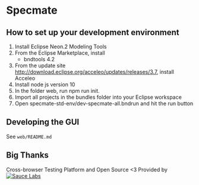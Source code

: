 # Specmate

## How to set up your development environment
1. Install Eclipse Neon.2 Modeling Tools
2. From the Eclipse Marketplace, install 
    - bndtools 4.2
3. From the update site http://download.eclipse.org/acceleo/updates/releases/3.7, install Acceleo
4. Install node js version 10
5. In the folder web, run npm run init.
6. Import all projects in the bundles folder into your Eclipse workspace
7. Open specmate-std-env/dev-specmate-all.bndrun and hit the run button

## Developing the GUI

See ```web/README.md```

## Big Thanks

Cross-browser Testing Platform and Open Source <3 Provided by [![Sauce Labs](Sauce-Labs_Horiz_Red-Grey_RGB_200x28.png)][homepage]

[homepage]: https://saucelabs.com
